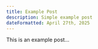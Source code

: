 ```yaml
---
title: Example Post
description: Simple example post
dateFormatted: April 27th, 2025
---
```


This is an example post...